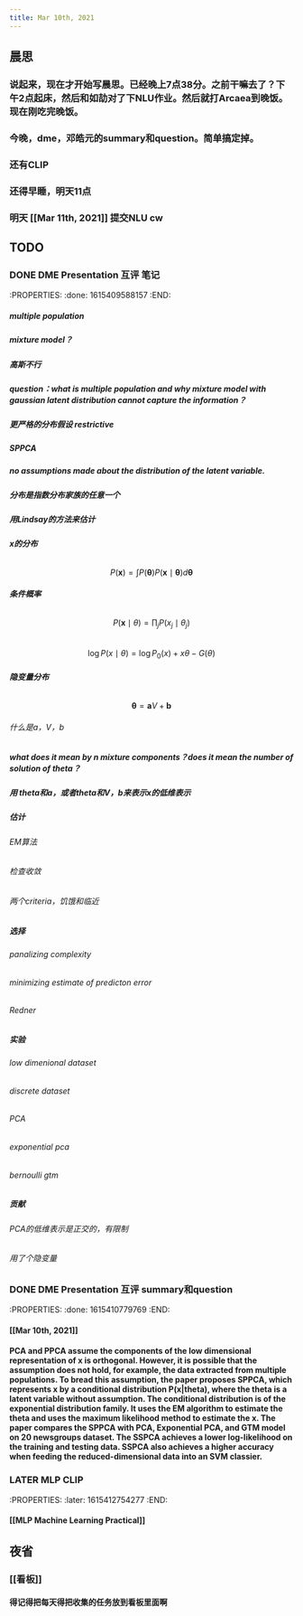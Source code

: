 ```yaml
---
title: Mar 10th, 2021
---
```


## 晨思
### 说起来，现在才开始写晨思。已经晚上7点38分。之前干嘛去了？下午2点起床，然后和如劼对了下NLU作业。然后就打Arcaea到晚饭。现在刚吃完晚饭。
### 今晚，dme，邓皓元的summary和question。简单搞定掉。
### 还有CLIP
### 还得早睡，明天11点
### 明天 [[Mar 11th, 2021]] 提交NLU cw
## TODO
### DONE DME Presentation 互评 笔记
:PROPERTIES:
:done: 1615409588157
:END:
##### multiple population
##### mixture model？
##### 高斯不行
##### question：what is multiple population and why mixture model with gaussian latent distribution cannot capture the information？
##### 更严格的分布假设 restrictive
##### SPPCA
##### no assumptions made about the distribution of the latent variable.
##### 分布是指数分布家族的任意一个
##### 用Lindsay的方法来估计
##### x的分布
######
$$
P(\mathbf{x})=\int P(\boldsymbol{\theta}) P(\mathbf{x} \mid \boldsymbol{\theta}) d \boldsymbol{\theta}
$$
##### 条件概率
######
$$
P(\mathbf{x} \mid \theta)=\prod_{j} P\left(x_{j} \mid \theta_{j}\right)
$$
######
$$
\log P(x \mid \theta)=\log P_{0}(x)+x \theta-G(\theta)
$$
##### 隐变量分布
######
$$
\boldsymbol{\theta}=\mathbf{a} V+\mathbf{b}
$$
###### 什么是a，V，b
##### what does it mean by n mixture components？does it mean the number of solution of theta？
##### 用 theta和a，或者theta和V，b来表示x的低维表示
##### 估计
###### EM算法
###### 检查收敛
###### 两个criteria，饥饿和临近
##### 选择
###### panalizing complexity
###### minimizing estimate of predicton error
###### Redner
##### 实验
###### low dimenional dataset
###### discrete dataset
###### PCA
###### exponential pca
###### bernoulli gtm
##### 贡献
###### PCA的低维表示是正交的，有限制
###### 用了个隐变量
### DONE DME Presentation 互评 summary和question
:PROPERTIES:
:done: 1615410779769
:END:
#### [[Mar 10th, 2021]]
#### PCA and PPCA assume the components of the low dimensional representation of x is orthogonal. However, it is possible that the assumption does not hold, for example, the data extracted from multiple populations. To bread this assumption, the paper proposes SPPCA, which represents x by a conditional distribution P(x|theta), where the theta is a latent variable without assumption. The conditional distribution is of the exponential distribution family. It uses the EM algorithm to estimate the theta and uses the maximum likelihood method to estimate the x. The paper compares the SPPCA with PCA, Exponential PCA, and GTM model on 20 newsgroups dataset. The SSPCA achieves a lower log-likelihood on the training and testing data. SSPCA also achieves a higher accuracy when feeding the reduced-dimensional data into an SVM classier.
### LATER MLP CLIP
:PROPERTIES:
:later: 1615412754277
:END:
#### [[MLP Machine Learning Practical]]
####
## 夜省
### [[看板]]
#### 得记得把每天得把收集的任务放到看板里面啊
###
